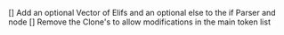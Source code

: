 [] Add an optional Vector of Elifs and an optional else to the if Parser and node
[] Remove the Clone's to allow modifications in the main token list